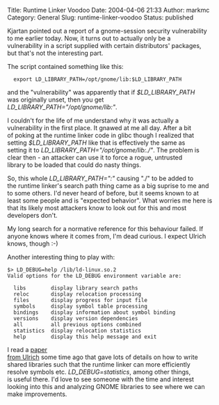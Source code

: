 Title: Runtime Linker Voodoo
Date: 2004-04-06 21:33
Author: markmc
Category: General
Slug: runtime-linker-voodoo
Status: published

Kjartan pointed out a report of a gnome-session security vulnerability  
to me earlier today. Now, it turns out to actually only be a  
vulnerability in a script supplied with certain distributors' packages,  
but that's not the interesting part.

The script contained something like this:

      export LD_LIBRARY_PATH=/opt/gnome/lib:$LD_LIBRARY_PATH

and the "vulnerability" was apparently that if *\$LD\_LIBRARY\_PATH*  
was originally unset, then you get  
*LD\_LIBRARY\_PATH="/opt/gnome/lib:"*.

I couldn't for the life of me understand why it was actually a  
vulnerability in the first place. It gnawed at me all day. After a bit  
of poking at the runtime linker code in glibc though I realized that  
setting *\$LD\_LIBRARY\_PATH* like that is effectively the same as  
setting it to *LD\_LIBRARY\_PATH="/opt/gnome/lib:./"*. The problem is  
clear then - an attacker can use it to force a rogue, untrusted  
library to be loaded that could do nasty things.

So, this whole *LD\_LIBRARY\_PATH=":"* causing "./" to be added to  
the runtime linker's search path thing came as a big suprise to me and  
to some others. I'd never heard of before, but it seems known to at  
least some people and is "expected behavior". What worries me here is  
that its likely most attackers know to look out for this and most  
developers don't.

My long search for a normative reference for this behaviour failed. If  
anyone knows where it comes from, I'm dead curious. I expect Ulrich  
knows, though :-)

Another interesting thing to play with:

    $> LD_DEBUG=help /lib/ld-linux.so.2
    Valid options for the LD_DEBUG environment variable are:
     
      libs        display library search paths
      reloc       display relocation processing
      files       display progress for input file
      symbols     display symbol table processing
      bindings    display information about symbol binding
      versions    display version dependencies
      all         all previous options combined
      statistics  display relocation statistics
      help        display this help message and exit

I read a [paper  
from Ulrich](http://people.redhat.com/drepper/dsohowto.pdf) some time
ago that gave lots of details on how to write  
shared libraries such that the runtime linker can more efficiently  
resolve symbols etc. *LD\_DEBUG=statistics*, among other things,  
is useful there. I'd love to see someone with the time and interest  
looking into this and analyzing GNOME libraries to see where we can  
make improvements.

